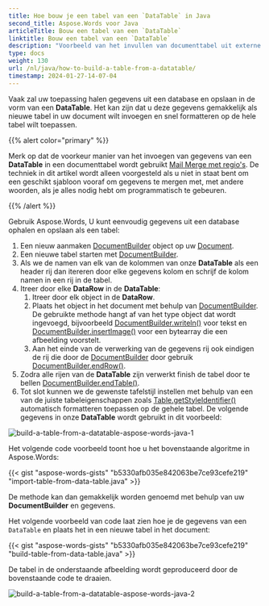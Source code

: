 ```yaml
---
title: Hoe bouw je een tabel van een `DataTable` in Java
second_title: Aspose.Words voor Java
articleTitle: Bouw een tabel van een `DataTable`
linktitle: Bouw een tabel van een `DataTable`
description: "Voorbeeld van het invullen van documenttabel uit externe database met behulp van Java."
type: docs
weight: 130
url: /nl/java/how-to-build-a-table-from-a-datatable/
timestamp: 2024-01-27-14-07-04
---
```


Vaak zal uw toepassing halen gegevens uit een database en opslaan in de vorm van een **DataTable**. Het kan zijn dat u deze gegevens gemakkelijk als nieuwe tabel in uw document wilt invoegen en snel formatteren op de hele tabel wilt toepassen.

{{% alert color="primary" %}}

Merk op dat de voorkeur manier van het invoegen van gegevens van een **DataTable** in een documenttabel wordt gebruikt [Mail Merge met regio's](/words/java/mail-merge-and-reporting/#aboutmailmerge-mailmergewithregionsexplained). De techniek in dit artikel wordt alleen voorgesteld als u niet in staat bent om een geschikt sjabloon vooraf om gegevens te mergen met, met andere woorden, als je alles nodig hebt om programmatisch te gebeuren.

{{% /alert %}}

Gebruik Aspose.Words, U kunt eenvoudig gegevens uit een database ophalen en opslaan als een tabel:

1. Een nieuw aanmaken [DocumentBuilder](https://reference.aspose.com/words/java/com.aspose.words/documentbuilder/) object op uw [Document](https://reference.aspose.com/words/java/com.aspose.words/document/).
1. Een nieuwe tabel starten met [DocumentBuilder](https://reference.aspose.com/words/java/com.aspose.words/documentbuilder/).
1. Als we de namen van elk van de kolommen van onze **DataTable** als een header rij dan itereren door elke gegevens kolom en schrijf de kolom namen in een rij in de tabel.
1. Itreer door elke **DataRow** in de **DataTable**:
   1. Itreer door elk object in de **DataRow**.
   1. Plaats het object in het document met behulp van [DocumentBuilder](https://reference.aspose.com/words/java/com.aspose.words/documentbuilder/). De gebruikte methode hangt af van het type object dat wordt ingevoegd, bijvoorbeeld [DocumentBuilder.writeln()](https://reference.aspose.com/words/java/com.aspose.words/documentbuilder/#writeln()) voor tekst en [DocumentBuilder.insertImage()](https://reference.aspose.com/words/java/com.aspose.words/documentbuilder/#insertImage(byte[])) voor een bytearray die een afbeelding voorstelt.
   1. Aan het einde van de verwerking van de gegevens rij ook eindigen de rij die door de [DocumentBuilder](https://reference.aspose.com/words/java/com.aspose.words/DocumentBuilder) door gebruik [DocumentBuilder.endRow()](https://reference.aspose.com/words/java/com.aspose.words/documentbuilder/#endRow).
1. Zodra alle rijen van de **DataTable** zijn verwerkt finish de tabel door te bellen [DocumentBuilder.endTable()](https://reference.aspose.com/words/java/com.aspose.words/documentbuilder/#endTable).
1. Tot slot kunnen we de gewenste tafelstijl instellen met behulp van een van de juiste tabeleigenschappen zoals [Table.getStyleIdentifier()](https://reference.aspose.com/words/java/com.aspose.words/tablestyle/#getStyleIdentifier) automatisch formatteren toepassen op de gehele tabel.
   De volgende gegevens in onze **DataTable** wordt gebruikt in dit voorbeeld:

![build-a-table-from-a-datatable-aspose-words-java-1](/words/java/how-to-build-a-table-from-a-datatable/how-to-build-a-table-from-a-datatable-1.png)

Het volgende code voorbeeld toont hoe u het bovenstaande algoritme in Aspose.Words:

{{< gist "aspose-words-gists" "b5330afb035e842063be7ce93cefe219" "import-table-from-data-table.java" >}}

De methode kan dan gemakkelijk worden genoemd met behulp van uw **DocumentBuilder** en gegevens.

Het volgende voorbeeld van code laat zien hoe je de gegevens van een `DataTable` en plaats het in een nieuwe tabel in het document:

{{< gist "aspose-words-gists" "b5330afb035e842063be7ce93cefe219" "build-table-from-data-table.java" >}}

De tabel in de onderstaande afbeelding wordt geproduceerd door de bovenstaande code te draaien.

![build-a-table-from-a-datatable-aspose-words-java-2](/words/java/how-to-build-a-table-from-a-datatable/how-to-build-a-table-from-a-datatable-2.png)
